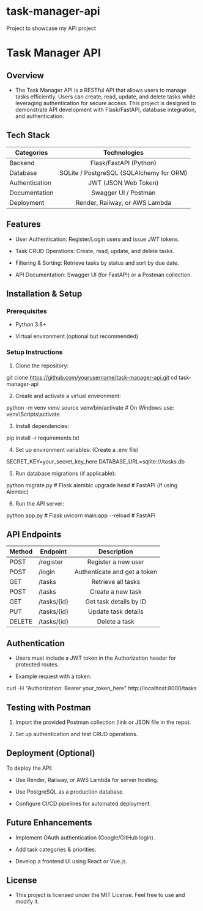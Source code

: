 # task-manager-api
Project to showcase my API project


# Task Manager API

## Overview

- The Task Manager API is a RESTful API that allows users to manage tasks efficiently. Users can create, read, update, and delete tasks while leveraging authentication for secure access. This project is designed to demonstrate API development with Flask/FastAPI, database integration, and authentication.

## Tech Stack


| Categories       | Technologies           |
| ------------- |:-------------:|
| Backend      | Flask/FastAPI (Python) |
| Database      | SQLite / PostgreSQL (SQLAlchemy for ORM)|
| Authentication | JWT (JSON Web Token)   |
| Documentation      | Swagger UI / Postman |
| Deployment      | Render, Railway, or AWS Lambda |


## Features

- User Authentication: Register/Login users and issue JWT tokens.

- Task CRUD Operations: Create, read, update, and delete tasks.

- Filtering & Sorting: Retrieve tasks by status and sort by due date.

- API Documentation: Swagger UI (for FastAPI) or a Postman collection.

## Installation & Setup

### Prerequisites

- Python 3.8+

- Virtual environment (optional but recommended)

### Setup Instructions

1. Clone the repository:

git clone https://github.com/yourusername/task-manager-api.git
cd task-manager-api

2. Create and activate a virtual environment:

python -m venv venv
source venv/bin/activate  # On Windows use: venv\Scripts\activate

3. Install dependencies:

pip install -r requirements.txt

4. Set up environment variables: (Create a .env file)

SECRET_KEY=your_secret_key_here
DATABASE_URL=sqlite:///tasks.db

5. Run database migrations (if applicable):

python migrate.py  # Flask
alembic upgrade head  # FastAPI (if using Alembic)

6. Run the API server:

python app.py  # Flask
uvicorn main:app --reload  # FastAPI

## API Endpoints

| Method        |  Endpoint         | Description  |
| ------------- |-------------| :-----:|
| POST     | /register | Register a new user |
| POST      | /login      |   Authenticate and get a token |
| GET | /tasks     |  Retrieve all tasks |
| POST     | /tasks | Create a new task |
| GET      | /tasks/{id}      |   Get task details by ID |
| PUT | /tasks/{id}      |    Update task details |
| DELETE | /tasks/{id}     |    Delete a task |


## Authentication

- Users must include a JWT token in the Authorization header for protected routes.

- Example request with a token:

curl -H "Authorization: Bearer your_token_here" http://localhost:8000/tasks

## Testing with Postman

1. Import the provided Postman collection (link or JSON file in the repo).

2. Set up authentication and test CRUD operations.

## Deployment (Optional)

To deploy the API:

- Use Render, Railway, or AWS Lambda for server hosting.

- Use PostgreSQL as a production database.

- Configure CI/CD pipelines for automated deployment.

## Future Enhancements

- Implement OAuth authentication (Google/GitHub login).

- Add task categories & priorities.

- Develop a frontend UI using React or Vue.js.

## License

- This project is licensed under the MIT License. Feel free to use and modify it.
